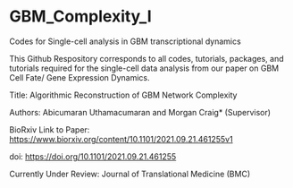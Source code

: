 # GBM_Complexity_I
Codes for Single-cell analysis in GBM transcriptional dynamics

This Github Respository corresponds to all codes, tutorials, packages, and tutorials required for the single-cell data analysis from our paper on GBM Cell Fate/
Gene Expression Dynamics.

Title: Algorithmic Reconstruction of GBM Network Complexity

Authors: Abicumaran Uthamacumaran and Morgan Craig* (Supervisor)

BioRxiv Link to Paper: https://www.biorxiv.org/content/10.1101/2021.09.21.461255v1

doi: https://doi.org/10.1101/2021.09.21.461255

Currently Under Review: Journal of Translational Medicine (BMC)
